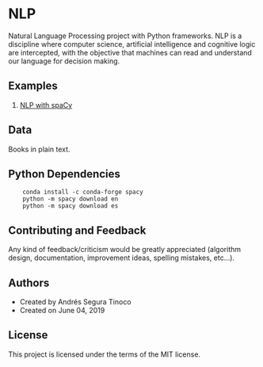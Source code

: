 # NLP
Natural Language Processing project with Python frameworks. NLP is a discipline where computer science, artificial intelligence and cognitive logic are intercepted, with the objective that machines can read and understand our language for decision making.

## Examples
1. <a href="https://ansegura7.github.io/NLP/pages/NLP_SpaCy.html" >NLP with spaCy</a>

## Data
Books in plain text.

## Python Dependencies
```
    conda install -c conda-forge spacy
    python -m spacy download en
    python -m spacy download es
```

## Contributing and Feedback
Any kind of feedback/criticism would be greatly appreciated (algorithm design, documentation, improvement ideas, spelling mistakes, etc...).

## Authors
- Created by Andrés Segura Tinoco
- Created on June 04, 2019

## License
This project is licensed under the terms of the MIT license.
